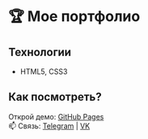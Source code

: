 # 🏆 Мое портфолио

## Технологии  
- HTML5, CSS3

## Как посмотреть?  
Открой демо: [GitHub Pages](https://rustem4uz.github.io/rustem4uz-portfolio/)  
📫 Связь: [Telegram](https://t.me/emir4uz) | [VK](https://vk.com/rustem4uz)  
